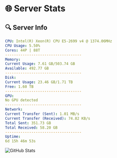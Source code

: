 # 🌐 Server Stats
## 🔍 Server Info
```yaml
CPU: Intel(R) Xeon(R) CPU E5-2699 v4 @ 1374.06MHz
CPU Usage: 5.50%
Cores: 44P | 88T
-----------------------------------
Memory:
Current Usage: 7.61 GB/503.74 GB
Available: 492.77 GB
-----------------------------------
Disk:
Current Usage: 23.46 GB/1.71 TB
Free: 1.60 TB
-----------------------------------
GPU:
No GPU detected
-----------------------------------
Network:
Current Transfer (Sent): 1.01 MB/s
Current Transfer (Received): 74.82 KB/s
Total Sent: 351.73 GB
Total Received: 58.20 GB
-----------------------------------
Uptime:
6d 15h 46m 53s
```
![GitHub Stats](https://img.shields.io/badge/Updated-2025-04-26_08:55:41-blue)